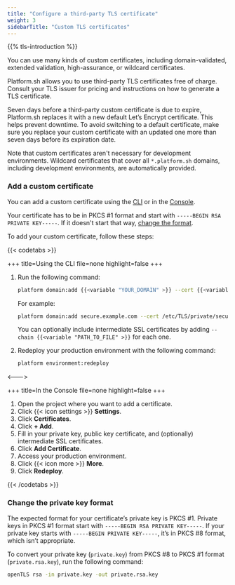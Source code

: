 ```yaml
---
title: "Configure a third-party TLS certificate"
weight: 3
sidebarTitle: "Custom TLS certificates"
---
```


{{% tls-introduction %}}

You can use many kinds of custom certificates, including domain-validated, extended validation, high-assurance, or wildcard certificates.

Platform.sh allows you to use third-party TLS certificates free of charge.
Consult your TLS issuer for pricing and instructions on how to generate a TLS certificate.

Seven days before a third-party custom certificate is due to expire,
Platform.sh replaces it with a new default Let’s Encrypt certificate.
This helps prevent downtime.
To avoid switching to a default certificate,
make sure you replace your custom certificate with an updated one
more than seven days before its expiration date.

Note that custom certificates aren't necessary for development environments.
Wildcard certificates that cover all `*.platform.sh` domains, including development environments, are automatically provided.

### Add a custom certificate

You can add a custom certificate using the [CLI](../../administration/cli/_index.md) or in the [Console](../../administration/web/_index.md).

Your certificate has to be in PKCS #1 format and start with `-----BEGIN RSA PRIVATE KEY-----`.
If it doesn't start that way, [change the format](#change-the-private-key-format).

To add your custom certificate, follow these steps:

{{< codetabs >}}

+++
title=Using the CLI
file=none
highlight=false
+++

1. Run the following command:

   ```bash
   platform domain:add {{<variable "YOUR_DOMAIN" >}} --cert {{<variable "PATH_TO_CERTIFICATE_FILE" >}} --key {{<variable "PATH_TO_PRIVATE_KEY_FILE" >}}
   ```

   For example:

   ```bash
   platform domain:add secure.example.com --cert /etc/TLS/private/secure-example-com.crt --key /etc/TLS/private/secure-example-com.key
   ```

   You can optionally include intermediate SSL certificates by adding <code>&hyphen;&hyphen;chain {{<variable "PATH_TO_FILE" >}}</code> for each one.

2. Redeploy your production environment with the following command:

   ```bash
   platform environment:redeploy
   ```

<--->

+++
title=In the Console
file=none
highlight=false
+++

1. Open the project where you want to add a certificate.
2. Click {{< icon settings >}} **Settings**.
3. Click **Certificates**.
4. Click **+ Add**.
5. Fill in your private key, public key certificate, and (optionally) intermediate SSL certificates.
6. Click **Add Certificate**.
7. Access your production environment.
8. Click {{< icon more >}} **More**.
9. Click **Redeploy**.

{{< /codetabs >}}

### Change the private key format

The expected format for your certificate’s private key is PKCS #1.
Private keys in PKCS #1 format start with `-----BEGIN RSA PRIVATE KEY-----`.
If your private key starts with `-----BEGIN PRIVATE KEY-----`, it’s in PKCS #8 format, which isn’t appropriate.

To convert your private key (`private.key`) from PKCS #8 to PKCS #1 format (`private.rsa.key`), run the following command:

```bash
openTLS rsa -in private.key -out private.rsa.key
```

